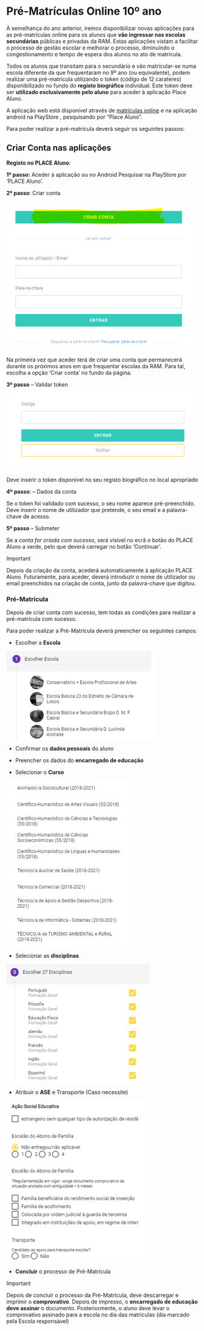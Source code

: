 ﻿# Pré-Matrículas Online 10º ano



À semelhança do ano anterior, iremos disponibilizar novas aplicações para as pré-matrículas online para os alunos que **vão ingressar nas escolas secundárias** públicas e privadas da RAM. Estas aplicações vistam a facilitar o processo de gestão escolar e melhorar o processo, diminuindo o congestionamento e tempo de espera dos alunos no ato de matrícula. 


Todos os alunos que transitam para o secundário e vão matricular-se numa escola diferente da que frequentaram no 9º ano (ou equivalente), podem realizar uma pré-matrícula utilizando o token (código de 12 carateres) disponibilizado no fundo do **registo biográfico** individual. Este token deve ser **utilizado exclusivamente pelo aluno** para aceder à aplicação Place Aluno.


A aplicação web está disponível através de [matrículas online](https://place.madeira.gov.pt/placealuno) e na aplicação android na PlayStore , pesquisando por “Place Aluno”. 

Para poder realizar a pré-matrícula deverá seguir os seguintes passos: 

## Criar Conta nas aplicações

**Registo no PLACE Aluno**:

**1º passo:** Aceder à aplicação ou no Android Pesquisar na PlayStore por ‘PLACE Aluno’.

**2º passo**: Criar conta

![Login](../../images/Place21/Alunos/Login.PNG)

Na primeira vez que aceder terá de criar uma conta que permanecerá durante os próximos anos em que frequentar escolas da RAM. Para tal, escolha a opção ‘Criar conta’ no fundo da página.


**3º passo** – Validar token

![Token](../../images/Place21/Alunos/Token.PNG)

Deve inserir o token disponível no seu registo biográfico no local apropriado

**4º passo**: – Dados da conta

Se o token foi validado com sucesso, o seu nome aparece pré-preenchido. Deve inserir o nome de utilizador que pretende, o seu email e a palavra-chave de acesso.


**5º passo** – Submeter

Se a *conta for criada com sucesso*, será visível no ecrã o botão do PLACE Aluno a verde, pelo que deverá carregar no botão ‘Continuar’.



> [!IMPORTANT]  
> Depois da criação da conta, acederá automaticamente à aplicação PLACE Aluno. Futuramente, para aceder, deverá introduzir o nome de utilizador ou email preenchidos na criação de conta, junto da palavra-chave que digitou.

### Pré-Matrícula 

Depois de criar conta com sucesso, tem todas as condições para realizar a pré-matrícula com sucesso. 

Para poder realizar a Pré-Matrícula deverá preencher os seguintes campos: 

- Escolher a **Escola**

![Escola](../../images/Place21/Alunos/escola.PNG)


- Confirmar os **dados pessoais** do aluno 

- Preencher os dados do **encarregado de educação**

- Selecionar o **Curso**

![Cursossss](../../images/Place21/Alunos/cursossss.PNG)


- Selecionar as **disciplinas**

![Disciplinas](../../images/Place21/Alunos/disciplinas.PNG)

- Atribuir o **ASE** e Transporte (Caso necessite)

![A S E](../../images/Place21/Alunos/ASE.PNG)


- **Concluir** o processo de Pré-Matrícula

> [!IMPORTANT]  
> Depois de concluir o processo da Pré-Matrícula, deve descarregar e imprimir o **comprovativo**. Depois de impresso, o **encarregado de educação deve assinar** o documento. Posteriormente, o aluno deve levar o comprovativo assinado para a escola no dia das matrículas (dia marcado pela Escola responsável) 

